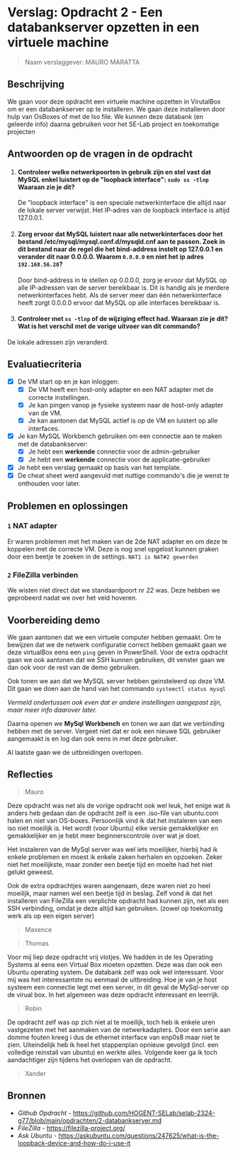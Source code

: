 # Verslag: Opdracht 2 - Een databankserver opzetten in een virtuele machine

> Naam verslaggever: MAURO MARATTA

## Beschrijving

We gaan voor deze opdracht een virtuele machine opzetten in VirutalBox om er een databankserver op te installeren. We gaan deze installeren door hulp van OsBoxes of met de Iso file. We kunnen deze databank (en geleerde info) daarna gebruiken voor het SE-Lab project en toekomstige projecten

## Antwoorden op de vragen in de opdracht

1. #### Controleer welke netwerkpoorten in gebruik zijn en stel vast dat MySQL enkel luistert op de "loopback interface": `sudo ss -tlnp` Waaraan zie je dit?

   De "loopback interface" is een speciale netwerkinterface die altijd naar de lokale server verwijst. Het IP-adres van de loopback interface is altijd 127.0.0.1.

2. #### Zorg ervoor dat MySQL luistert naar alle netwerkinterfaces door het bestand /etc/mysql/mysql.conf.d/mysqld.cnf aan te passen. Zoek in dit bestand naar de regel die het bind-address instelt op 127.0.0.1 en verander dit naar 0.0.0.0. Waarom `0.0.0.0` en niet het ip adres `192.168.56.20`?

   Door bind-address in te stellen op 0.0.0.0, zorg je ervoor dat MySQL op alle IP-adressen van de server bereikbaar is. Dit is handig als je merdere netwerkinterfaces hebt. Als de server meer dan één netwerkinterface heeft zorgt 0.0.0.0 ervoor dat MySQL op alle interfaces bereikbaar is.

3. #### Controleer met `ss -tlnp` of de wijziging effect had. Waaraan zie je dit? Wat is het verschil met de vorige uitvoer van dit commando?

De lokale adressen zijn veranderd.

## Evaluatiecriteria

- [x] De VM start op en je kan inloggen:
  - [x] De VM heeft een host-only adapter en een NAT adapter met de correcte instellingen.
  - [x] Je kan pingen vanop je fysieke systeem naar de host-only adapter van de VM.
  - [x] Je kan aantonen dat MySQL actief is op de VM en luistert op alle interfaces.
- [x] Je kan MySQL Workbench gebruiken om een connectie aan te maken met de databankserver:
  - [x] Je hebt een **werkende** connectie voor de admin-gebruiker
  - [x] Je hebt een **werkende** connectie voor de applicatie-gebruiker
- [x] Je hebt een verslag gemaakt op basis van het template.
- [x] De cheat sheet werd aangevuld met nuttige commando's die je wenst te onthouden voor later.

## Problemen en oplossingen

### `1` NAT adapter

Er waren problemen met het maken van de 2de NAT adapter en om deze te koppelen met de correcte VM. Deze is nog snel opgelost kunnen graken door een beetje te zoeken in de settings. `NAT1 is NAT#2 geworden`

### `2` FileZilla verbinden

We wisten niet direct dat we standaardpoort nr _22_ was. Deze hebben we geprobeerd nadat we over het veld hoveren.

## Voorbereiding demo

We gaan aantonen dat we een virtuele computer hebben gemaakt. Om te bewijzen dat we de netwerk configuratie correct hebben gemaakt gaan we deze virtualBox eens een `ping` geven in PowerShell. Voor de extra opdracht gaan we ook aantonen dat we SSH kunnen gebruiken, dit venster gaan we dan ook voor de rest van de demo gebruiken.

Ook tonen we aan dat we MySQL server hebben geinsteleerd op deze VM. Dit gaan we doen aan de hand van het commando `systemctl status mysql`

_Vermeld ondertussen ook even dat er andere instellingen aangepast zijn, maar meer info daarover later._

Daarna openen we **MySql Workbench** en tonen we aan dat we verbinding hebben met de server. Vergeet niet dat er ook een nieuwe SQL gebruiker aangemaakt is en log dan ook eens in met deze gebruiker.

Al laatste gaan we de uitbreidingen overlopen.

## Reflecties

> Mauro

Deze opdracht was net als de vorige opdracht ook wel leuk, het enige wat ik anders heb gedaan dan de opdracht zelf is een .iso-file van ubuntu.com halen en niet van OS-boxes.
Persoonlijk vind ik dat het instaleren van een iso niet moeilijk is. Het wordt (voor Ubuntu) elke versie gemakkelijker en gemakkelijker en je hebt meer beginnerscontrole over wat je doet.

Het instaleren van de MySql server was wel iets moeilijker, hierbij had ik enkele problemen en moest ik enkele zaken herhalen en opzoeken. Zeker niet het moeilijkste, maar zonder een beetje tijd en moeite had het niet gelukt geweest.

Ook de extra opdrachtjes waren aangenaam, deze waren niet zo heel moeilijk, maar namen wel een beetje tijd in beslag. Zelf vond ik dat het installeren van FileZilla een verplichte opdracht had kunnen zijn, net als een SSH verbinding, omdat je deze altijd kan gebruiken. (zowel op toekomstig werk als op een eigen server)

> Maxence

> Thomas

Voor mij liep deze opdracht vrij vlotjes. We hadden in de les Operating Systems al eens een Virtual Box moeten opzetten. Deze was dan ook een Ubuntu operating system. De databank zelf was ook wel interessant. Voor mij was het interessantste nu eenmaal de uitbreiding. Hoe je van je host systeem een connectie legt met een server, in dit geval de MySql-server op de virual box. In het algemeen was deze opdracht interessant en leerrijk.

> Robin

De opdracht zelf was op zich niet al te moeilijk, toch heb ik enkele uren vastgezeten met het aanmaken van de netwerkadapters. Door een serie aan domme fouten kreeg i dus de ethernet interface van enp0s8 maar niet te zien. Uiteindelijk heb ik heel het stappenplan opnieuw gevolgd (incl. een volledige reinstall van ubuntu) en werkte alles. Volgende keer ga ik toch aandachtiger zijn tijdens het overlopen van de opdracht.

> Xander

## Bronnen

- _Github Opdracht_ - https://github.com/HOGENT-SELab/selab-2324-g77/blob/main/opdrachten/2-databankserver.md
- _FileZilla_ - https://filezilla-project.org/
- _Ask Ubuntu_ - https://askubuntu.com/questions/247625/what-is-the-loopback-device-and-how-do-i-use-it

